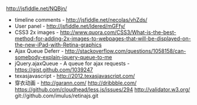 http://jsfiddle.net/NQBjn/
- timeline comments - http://jsfiddle.net/necolas/vhZds/
- User panel        - http://jsfiddle.net/Idered/mGFfy/
- CSS3  2x images   - http://www.quora.com/CSS3/What-is-the-best-method-for-adding-2x-images-to-webpages-that-will-be-displayed-on-the-new-iPad-with-Retina-graphics
- Ajax Queue Deferr - http://stackoverflow.com/questions/1058158/can-somebody-explain-jquery-queue-to-me
- jQuery.ajaxQueue - A queue for ajax requests - https://gist.github.com/1039247
- texasjavascript -  http://2012.texasjavascript.com/
- 穿衣动画 -  http://garann.com/
http://dribbble.com/
https://github.com/cloudhead/less.js/issues/294
http://validator.w3.org/
git://github.com/imulus/retinajs.git

